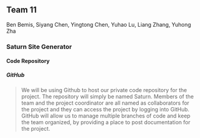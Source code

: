 ## Team 11

Ben Bemis, Siyang Chen, Yingtong Chen, Yuhao Lu, Liang Zhang, Yuhong Zha

### Saturn Site Generator

#### Code Repository

##### GitHub

> We will be using Github to host our private code repository for the project. The repository will simply be named Saturn. Members of the team and the project coordinator are all named as collaborators for the project and they can access the project by logging into GitHub. GitHub will allow us to manage multiple branches of code and keep the team organized, by providing a place to post documentation for the project.